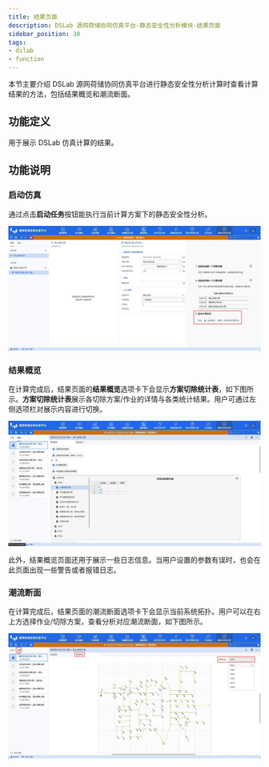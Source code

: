 ```yaml
---
title: 结果页面
description: DSLab 源网荷储协同仿真平台-静态安全性分析模块-结果页面
sidebar_position: 30
tags:
- dslab
- function
---
```


本节主要介绍 DSLab 源网荷储协同仿真平台进行静态安全性分析计算时查看计算结果的方法，包括结果概览和潮流断面。

## 功能定义

用于展示 DSLab 仿真计算的结果。

## 功能说明

### 启动仿真

通过点击**启动任务**按钮能执行当前计算方案下的静态安全性分析。

![启动静态安全性分析](./start.png "启动静态安全性分析")

### 结果概览

在计算完成后，结果页面的**结果概览**选项卡下会显示**方案切除统计表**，如下图所示。**方案切除统计表**展示各切除方案/作业的详情与各类统计结果。用户可通过左侧选项栏对展示内容进行切换。

![结果概览](./results-overview.png "结果概览")

此外，结果概览页面还用于展示一些日志信息。当用户设置的参数有误时，也会在此页面出现一些警告或者报错日志。

### 潮流断面
在计算完成后，结果页面的潮流断面选项卡下会显示当前系统拓扑。用户可以在右上方选择作业/切除方案，查看分析对应潮流断面，如下图所示。

![潮流断面](./results-topo.png "潮流断面")

<!-- ## 常见问题 -->


